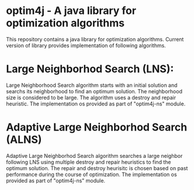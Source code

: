 # optim4j - A java library for optimization algorithms
This repository contains a java library for optimization algorithms. Current version of library provides implementation of following algorithms.
# Large Neighborhod Search (LNS): 
Large Neighborhood Search algorithm starts with an initial solution and searchs its neighborhood to find an optimum solution. The neighborhood size is considered to be large. The algorithm uses a destroy and repair heuristic. 
The implementation os provided as part of "optim4j-ns" module.
# Adaptive Large Neighborhod Search (ALNS)
Adaptive Large Neighborhod Search algorithm searches a large neighbor following LNS using multiple destroy and repair heuristics to find the optimum solution. The repair and destroy heurisitc is chosen based on past performance during the course of optimization.
The implementation os provided as part of "optim4j-ns" module.
